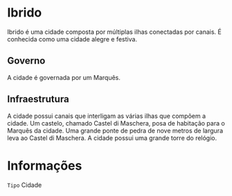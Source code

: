 <!-- TITLE: Ibrido -->
<!-- SUBTITLE: Visão geral sobre Ibrido -->

# Ibrido
Ibrido é uma cidade composta por múltiplas ilhas conectadas por canais. É conhecida como uma cidade alegre e festiva.

## Governo
A cidade é governada por um Marquês.

## Infraestrutura
A cidade possui canais que interligam as várias ilhas que compõem a cidade. Um castelo, chamado Castel di Maschera, posa de habitação para o Marquês da cidade. Uma grande ponte de pedra de nove metros de largura leva ao Castel di Maschera. A cidade possui uma grande torre do relógio.

# Informações
`Tipo` Cidade

